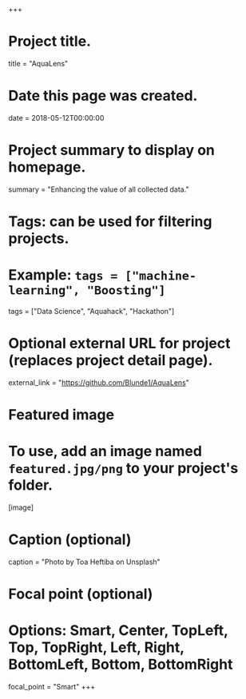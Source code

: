 +++
# Project title.
title = "AquaLens"

# Date this page was created.
date = 2018-05-12T00:00:00

# Project summary to display on homepage.
summary = "Enhancing the value of all collected data."

# Tags: can be used for filtering projects.
# Example: `tags = ["machine-learning", "Boosting"]`
tags = ["Data Science", "Aquahack", "Hackathon"]

# Optional external URL for project (replaces project detail page).
external_link = "https://github.com/Blunde1/AquaLens"

# Featured image
# To use, add an image named `featured.jpg/png` to your project's folder. 
[image]
  # Caption (optional)
  caption = "Photo by Toa Heftiba on Unsplash"

  # Focal point (optional)
  # Options: Smart, Center, TopLeft, Top, TopRight, Left, Right, BottomLeft, Bottom, BottomRight
  focal_point = "Smart"
+++
